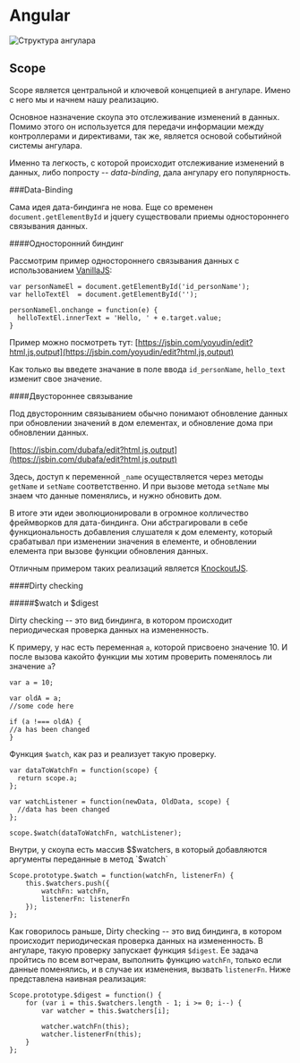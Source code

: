 Angular
======

![Структура ангулара](https://s3.eu-central-1.amazonaws.com/assets.tich.io/ng/angular.png)

Scope
--------

Scope является центральной и ключевой концепцией в ангуларе. Имено с него мы и начнем нашу реализацию.

Основное назначение скоупа это отслеживание изменений в данных. Помимо этого он используется для передачи информации между контроллерами и директивами, так же, является основой событийной системы ангулара.

Именно та легкость, с которой происходит отслеживание изменений в данных, либо попросту -- *data-binding*,  дала ангулару его популярность.

###Data-Binding

Сама идея дата-биндинга не нова. Еще со временен `document.getElementById` и jquery существовали приемы одностороннего связывания данных.

####Односторонний биндинг

Рассмотрим пример одностороннего связывания данных с использованием [VanillaJS](http://vanilla-js.com/):

```
var personNameEl = document.getElementById('id_personName');
var helloTextEl  = document.getElementById('');

personNameEl.onchange = function(e) {
  helloTextEl.innerText = 'Hello, ' + e.target.value;
}
```
Пример можно посмотреть тут: [https://jsbin.com/yoyudin/edit?html,js,output](https://jsbin.com/yoyudin/edit?html,js,output)

Как только вы введете значание в поле ввода `id_personName`, `hello_text` изменит свое значение.

####Двустороннее связывание

Под двусторонним связыванием обычно понимают обновление данных при обновлении значений в дом елементах, и обновление дома при обновлении данных.

[https://jsbin.com/dubafa/edit?html,js,output](https://jsbin.com/dubafa/edit?html,js,output)

Здесь, доступ к переменной `_name` осуществляется через методы `getName` и `setName` соответственно. И при вызове метода `setName` мы знаем что данные поменялись, и нужно обновить дом.

В итоге эти идеи эволюционировали в огромное колличество фреймворков для дата-биндинга. Они абстрагировали в себе функциональность добавления слушателя к дом елементу, который срабатывал при изменении значения в елементе, и обновлении елемента при вызове функции обновления данных.

Отличным примером таких реализаций является [KnockoutJS](http://knockoutjs.com/).

####Dirty checking

#####$watch и $digest

Dirty checking -- это вид биндинга, в котором происходит периодическая проверка данных на измененность.

К примеру, у нас есть переменная `а`, которой присвоено значение 10. И после вызова какойто функции мы хотим проверить поменялось ли значение `а`?

```
var a = 10;

var oldA = a;
//some code here

if (a !=== oldA) {
//a has been changed
}
```

Функция `$watch`, как раз и реализует такую проверку.

```
var dataToWatchFn = function(scope) {
  return scope.a;
};

var watchListener = function(newData, OldData, scope) {
  //data has been changed
};

scope.$watch(dataToWatchFn, watchListener);
```

Внутри, у скоупа есть массив $$watchers, в который добавляются аргументы переданные в метод `$watch`

```
Scope.prototype.$watch = function(watchFn, listenerFn) {
	this.$watchers.push({
		watchFn: watchFn,
		listenerFn: listenerFn
	});
};
```

Как говорилось раньше, Dirty checking -- это вид биндинга, в котором происходит периодическая проверка данных на измененность.
В ангуларе, такую проверку запускает функция `$digest`. Ее задача пройтись по всем вотчерам, выполнить функцию `watchFn`, только если данные поменялись, и в случае их изменения, вызвать `listenerFn`. Ниже представлена наивная реализация:

```
Scope.prototype.$digest = function() {
	for (var i = this.$watchers.length - 1; i >= 0; i--) {
		var watcher = this.$watchers[i];

		watcher.watchFn(this);
		watcher.listenerFn(this);
	}
};
```

